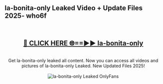 <h2>la-bonita-only Leaked Video + Update Files 2025- who6f</h2>
<br>
<div align="center">
<h2><a href="https://libra.edu.pl?la-bonita-only" rel="nofollow">🔴 CLICK HERE 🌐==►► la-bonita-only</a></h2>
<br>
Get la-bonita-only leaked all content. Now you can access all videos and pictures of la-bonita-only Leaked. New Updated Files 2025!
<br>
<br>
<a href="https://libra.edu.pl?la-bonita-only" rel="nofollow" data-target="animated-image.originalLink"><img src="https://i.ibb.co.com/WyWwxjT/player-gif2.gif" alt="la-bonita-only Leaked OnlyFans" style="max-width: 100%; display: inline-block;" data-target="animated-image.originalImage"></a>
</div>
<br>